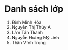 # Danh sách lớp

1. Đinh Minh Hòa
2. Nguyễn Thị Thúy A
3. Lâm Tấn Thành
4. Nguyễn Hoàng Mỹ Linh
5. Thân Vĩnh Trọng
